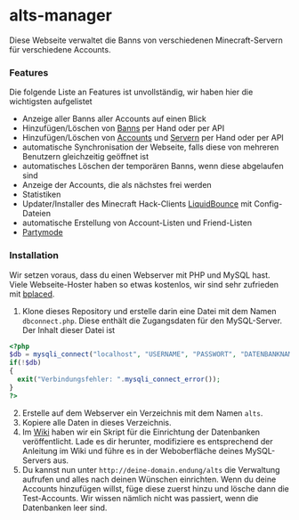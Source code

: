 # alts-manager

Diese Webseite verwaltet die Banns von verschiedenen Minecraft-Servern für verschiedene Accounts.

### Features
Die folgende Liste an Features ist unvollständig, wir haben hier die wichtigsten aufgelistet
- Anzeige aller Banns aller Accounts auf einen Blick
- Hinzufügen/Löschen von [Banns](https://github.com/henrydatei/alts-manager/wiki/API:-eintragen_get) per Hand oder per API
- Hinzufügen/Löschen von [Accounts](https://github.com/henrydatei/alts-manager/wiki/API:-Accounts-hinzufügen-und-entfernen) und [Servern](https://github.com/henrydatei/alts-manager/wiki/API:-Server-hinzufügen-und-entfernen) per Hand oder per API
- automatische Synchronisation der Webseite, falls diese von mehreren Benutzern gleichzeitig geöffnet ist
- automatisches Löschen der temporären Banns, wenn diese abgelaufen sind
- Anzeige der Accounts, die als nächstes frei werden
- Statistiken
- Updater/Installer des Minecraft Hack-Clients [LiquidBounce](https://liquidbounce.net) mit Config-Dateien
- automatische Erstellung von Account-Listen und Friend-Listen
- [Partymode](https://github.com/henrydatei/alts-manager/wiki/Partymode)

### Installation
Wir setzen voraus, dass du einen Webserver mit PHP und MySQL hast. Viele Webseite-Hoster haben so etwas kostenlos, wir sind sehr zufrieden mit [bplaced](https://www.bplaced.net).

1. Klone dieses Repository und erstelle darin eine Datei mit dem Namen `dbconnect.php`. Diese enthält die Zugangsdaten für den MySQL-Server. Der Inhalt dieser Datei ist
```php
<?php
$db = mysqli_connect("localhost", "USERNAME", "PASSWORT", "DATENBANKNAME");
if(!$db)
{
  exit("Verbindungsfehler: ".mysqli_connect_error());
}
?>
```
2. Erstelle auf dem Webserver ein Verzeichnis mit dem Namen `alts`.
3. Kopiere alle Daten in dieses Verzeichnis.
4. Im [Wiki](https://github.com/henrydatei/alts-manager/wiki/Datenbank-Einrichtung) haben wir ein Skript für die Einrichtung der Datenbanken veröffentlicht. Lade es dir herunter, modifiziere es entsprechend der Anleitung im Wiki und führe es in der Weboberfläche deines MySQL-Servers aus.
5. Du kannst nun unter `http://deine-domain.endung/alts` die Verwaltung aufrufen und alles nach deinen Wünschen einrichten. Wenn du deine Accounts hinzufügen willst, füge diese zuerst hinzu und lösche dann die Test-Accounts. Wir wissen nämlich nicht was passiert, wenn die Datenbanken leer sind.

